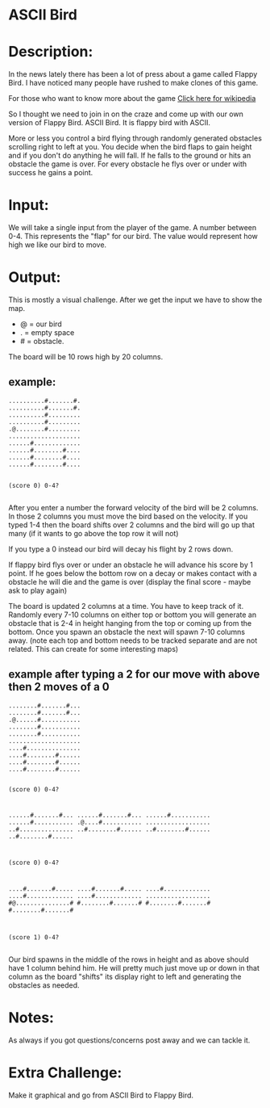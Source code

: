 # ASCII Bird
<div class="md"><h1>Description:</h1>
<p>In the news lately there has been a lot of press about a game called Flappy Bird. I have noticed many people have rushed to make clones of this game. </p>
<p>For those who want to know more about the game <a href="http://en.wikipedia.org/wiki/Flappy_Bird">Click here for wikipedia</a></p>
<p>So I thought we need to join in on the craze and come up with our own version of Flappy Bird. ASCII Bird. It is flappy bird with ASCII.</p>
<p>More or less you control a bird flying through randomly generated obstacles scrolling right to left at you. You decide when the bird flaps to gain height and if you don't do anything he will fall. If he falls to the ground or hits an obstacle the game is over. For every obstacle he flys over or under with success he gains a point. </p>
<h1>Input:</h1>
<p>We will take a single input from the player of the game. A number between 0-4. This represents the "flap" for our bird. The value would represent how high we like our bird to move. </p>
<h1>Output:</h1>
<p>This is mostly a visual challenge. After we get the input we have to show the map. </p>
<ul>
<li>@ = our bird</li>
<li>. = empty space</li>
<li># = obstacle.</li>
</ul>
<p>The board will be 10 rows high by 20 columns.</p>
<h2>example:</h2>
<pre><code>..........#.......#.
..........#.......#.
..........#.........
..........#.........
.@........#.........
....................
......#.............
......#........#....
......#........#....
......#........#....

(score 0) 0-4?
</code></pre>
<p>After you enter a number the forward velocity of the bird will be 2 columns. In those 2 columns you must move the bird based on the velocity. If you typed 1-4 then the board shifts over 2 columns and the bird will go up that many (if it wants to go above the top row it will not) </p>
<p>If you type a 0 instead our bird will decay his flight by 2 rows down. </p>
<p>If flappy bird flys over or under an obstacle he will advance his score by 1 point. If he goes below the bottom row on  a decay or makes contact with a obstacle he will die and the game is over (display the final score - maybe ask to play again)</p>
<p>The board is updated 2 columns at a time. You have to keep track of it. Randomly every 7-10 columns on either top or bottom you will generate an obstacle that is 2-4 in height hanging from the top or coming up from the bottom. Once you spawn an obstacle the next will spawn 7-10 columns away. (note each top and bottom needs to be tracked separate and are not related. This can create for some interesting maps)</p>
<h2>example after typing a 2 for our move with above then 2 moves of a 0</h2>
<pre><code>........#.......#...
........#.......#...
.@......#...........
........#...........
........#...........
....................
....#...............
....#........#......
....#........#......
....#........#......

(score 0) 0-4?

......#.......#...
......#.......#...
......#...........
......#...........
.@....#...........
..................
..#...............
..#........#......
..#........#......
..#........#......

(score 0) 0-4?


....#.......#.....
....#.......#.....
....#.............
....#.............
....#.............
..................
#@...............#
#........#.......#
#........#.......#
#........#.......#

(score 1) 0-4?
</code></pre>
<p>Our bird spawns in the middle of the rows in height and as above should have 1 column behind him. He will pretty much just move up or down in that column as the board "shifts" its display right to left and generating the obstacles as needed.</p>
<h1>Notes:</h1>
<p>As always if you got questions/concerns post away and we can tackle it.</p>
<h1>Extra Challenge:</h1>
<p>Make it graphical and go from ASCII Bird to Flappy Bird.</p>
</div>
